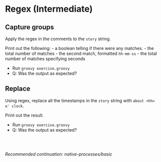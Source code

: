 # Regex (Intermediate)

## Capture groups

Apply the regex in the comments to the `story` string.

Print out the following:
    - a boolean telling if there were any matches.
    - the total number of matches
    - the second match, formatted `hh-mm-ss`
    - the total number of matches specifying seconds

- Run `groovy exercise.groovy`
- Q: Was the output as expected?

## Replace

Using regex, replace all the timestamps in the `story` string with `about <hh> o' clock`.

Print out the result.

- Run `groovy exercise.groovy`
- Q: Was the output as expected?

<br>
<br>

_Recommended continuation: *native-processes/basic*_

